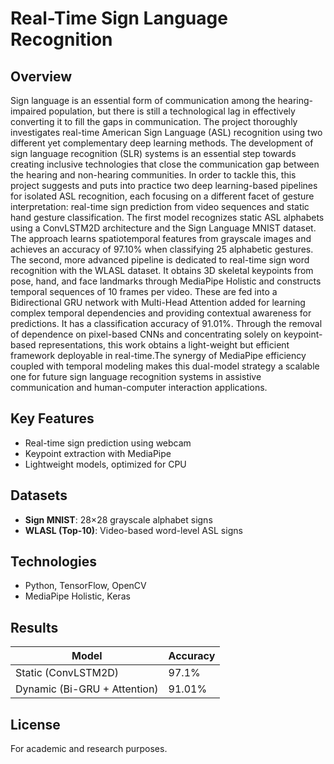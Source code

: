# Real-Time Sign Language Recognition

## Overview
Sign language is an essential form of communication among the hearing-impaired population, but there is still a technological lag in effectively converting it to fill the gaps in communication. The project thoroughly investigates real-time American Sign Language (ASL) recognition using two different yet complementary deep learning methods. The development of sign language recognition (SLR) systems is an essential step towards creating inclusive technologies that close the communication gap between the hearing and non-hearing communities. In order to tackle this, this project suggests and puts into practice two deep learning-based pipelines for isolated ASL recognition, each focusing on a different facet of gesture interpretation: real-time sign prediction from video sequences and static hand gesture classification.
The first model recognizes static ASL alphabets using a ConvLSTM2D architecture and the Sign Language MNIST dataset. The approach learns spatiotemporal features from grayscale images and achieves an accuracy of 97.10% when classifying 25 alphabetic gestures. The second, more advanced pipeline is dedicated to real-time sign word recognition with the WLASL dataset. It obtains 3D skeletal keypoints from pose, hand, and face landmarks through MediaPipe Holistic and constructs temporal sequences of 10 frames per video. These are fed into a Bidirectional GRU network with Multi-Head Attention added for learning complex temporal dependencies and providing contextual awareness for predictions. It has a classification accuracy of 91.01%.
Through the removal of dependence on pixel-based CNNs and concentrating solely on keypoint-based representations, this work obtains a light-weight but efficient framework deployable in real-time.The synergy of MediaPipe efficiency coupled with temporal modeling makes this dual-model strategy a scalable one for future sign language recognition systems in assistive communication and human-computer interaction applications.

## Key Features
- Real-time sign prediction using webcam
- Keypoint extraction with MediaPipe
- Lightweight models, optimized for CPU

## Datasets
- **Sign MNIST**: 28×28 grayscale alphabet signs
- **WLASL (Top-10)**: Video-based word-level ASL signs

## Technologies
- Python, TensorFlow, OpenCV
- MediaPipe Holistic, Keras

## Results
| Model | Accuracy |
|-------|----------|
| Static (ConvLSTM2D) | 97.1% |
| Dynamic (Bi-GRU + Attention) | 91.01% |

## License
For academic and research purposes.

